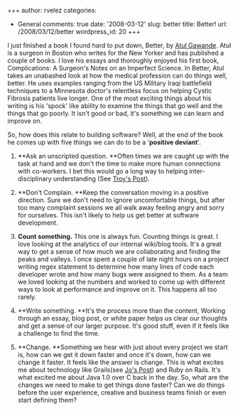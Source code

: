 +++
author: rvelez
categories:
- General
comments: true
date: '2008-03-12'
slug: better
title: Better!
url: /2008/03/12/better
wordpress_id: 20
+++


I just finished a book I found hard to put down, Better, by [Atul Gawande](http://gawande.com/). Atul is a surgeon in Boston who writes for the New Yorker and has published a couple of books. I love his essays and thoroughly enjoyed his first book, Complications: A Surgeon's Notes on an Imperfect Science. In Better, Atul takes an unabashed look at how the medical profession can do things well, better. He uses examples ranging from the US Military Iraqi battlefield techniques to a Minnesota doctor's relentless focus on helping Cystic Fibrosis patients live longer. One of the most exciting things about his writing is his 'spock' like ability to examine the things that go well and the things that go poorly. It isn't good or bad, it's something we can learn and improve on.

 

So, how does this relate to building software? Well, at the end of the book he comes up with five things we can do to be a '**positive deviant**'.

 

  
  1. **Ask an unscripted question. **Often times we are caught up with the task at hand and we don't the time to make more human connections with co-workers. I bet this would go a long way to helping inter-disciplinary understanding (See [Troy's Post](http://technology.avenuea-razorfish.com/2008/03/01/fading-the-techcreative-line/)).
   
  2. **Don't Complain. **Keep the conversation moving in a positive direction. Sure we don't need to ignore uncomfortable things, but after too many complaint sessions we all walk away feeling angry and sorry for ourselves. This isn't likely to help us get better at software development.
   
  3. **Count something.** This one is always fun. Counting things is great. I love looking at the analytics of our internal wiki/blog tools. It's a great way to get a sense of how much we are collaborating and finding the peaks and valleys. I once spent a couple of late night hours on a project writing regex statement to determine how many lines of code each developer wrote and how many bugs were assigned to them. As a team we loved looking at the numbers and worked to come up with different ways to look at performance and improve on it. This happens all too rarely.
   
  4. **Write something. **It's the process more than the content, Working through an essay, blog post, or white paper helps us clear our thoughts and get a sense of our larger purpose. It's good stuff, even if it feels like a challenge to find the time.
   
  5. **Change. **Something we hear with just about every project we start is, how can we get it down faster and once it's down, how can we change it faster. It feels like the answer is change. This is what excites me about technology like Grails(see [Jo's Post](http://technology.avenuea-razorfish.com/2008/03/07/introducing-grails/)) and Ruby on Rails. It's what excited me about Java 1.0 over C back in the day. So, what are the changes we need to make to get things done faster? Can we do things before the user experience, creative and business teams finish or even start defining them? 
